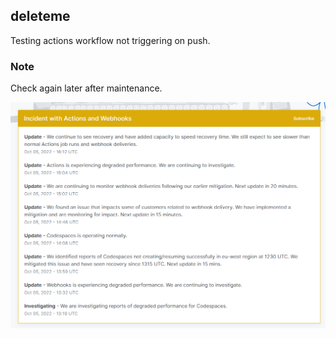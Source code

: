 ## deleteme

Testing actions workflow not triggering on push.

### Note

Check again later after maintenance.

![actions-maintenance](actions-error.png)

